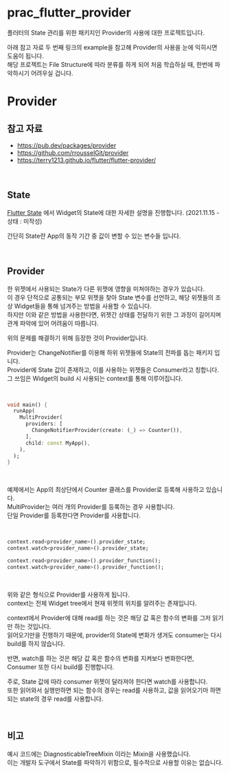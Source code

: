 # prac_flutter_provider

플러터의 State 관리를 위한 패키지인 Provider의 사용에 대한 프로젝트입니다.<br>

아래 참고 자료 두 번째 링크의 example을 참고해 Provider의 사용을 눈에 익히시면 도움이 됩니다.<br>
해당 프로젝트는 File Structure에 따라 분류를 하게 되어 처음 학습하실 때, 한번에 파악하시기 어려우실 겁니다.<br>

# Provider

## 참고 자료

- https://pub.dev/packages/provider
- https://github.com/rrousselGit/provider
- https://terry1213.github.io/flutter/flutter-provider/

<br>

## State

[Flutter State]() 에서 Widget의 State에 대한 자세한 설명을 진행합니다. (2021.11.15 - 상태 : 미작성)

간단히 State란 App의 동작 기간 중 값이 변할 수 있는 변수들 입니다.

<br>

## Provider

한 위젯에서 사용되는 State가 다른 위젯에 영향을 미쳐야하는 경우가 있습니다.<br>
이 경우 단적으로 공통되는 부모 위젯을 찾아 State 변수를 선언하고, 해당 위젯들의 조상 Widget들을 통해 넘겨주는 방법을 사용할 수 있습니다.<br>
하지만 이와 같은 방법을 사용한다면, 위젯간 상태를 전달하기 위한 그 과정이 길어지며 관계 파악에 있어 어려움이 따릅니다.<br>

위의 문제를 해결하기 위해 등장한 것이 Provider입니다.<br>

Provider는 ChangeNotifier를 이용해 하위 위젯들에 State의 전파를 돕는 패키지 입니다.<br>
Provider에 State 값이 존재하고, 이를 사용하는 위젯들은 Consumer라고 칭합니다.<br>
그 쓰임은 Widget의 build 시 사용되는 context를 통해 이루어집니다.<br>

<br>

```dart
void main() {
  runApp(
    MultiProvider(
      providers: [
        ChangeNotifierProvider(create: (_) => Counter()),
      ],
      child: const MyApp(),
    ),
  );
}
```

<br>

예제에서는 App의 최상단에서 Counter 클래스를 Provider로 등록해 사용하고 있습니다.<br>
MultiProvider는 여러 개의 Provider를 등록하는 경우 사용합니다.<br>
단일 Provider를 등록한다면 Provider를 사용합니다.<br>

<br>

```dart
context.read<provider_name>().provider_state;
context.watch<provider_name>().provider_state;

context.read<provider_name>().provider_function();
context.watch<provider_name>().provider_function();
```

<br>

위와 같은 형식으로 Provider를 사용하게 됩니다.<br>
context는 전체 Widget tree에서 현재 위젯의 위치를 알려주는 존재입니다.<br>

context에서 Provider에 대해 read를 하는 것은 해당 값 혹은 함수의 변화를 그저 읽기만 하는 것입니다.<br>
읽어오기만을 진행하기 때문에, provider의 State에 변화가 생겨도 consumer는 다시 build를 하지 않습니다.<br>

반면, watch를 하는 것은 해당 값 혹은 함수의 변화를 지켜보다 변화한다면, Consumer 또한 다시 build를 진행합니다.<br>

주로, State 값에 따라 consumer 위젯이 달라져야 한다면 watch를 사용합니다.<br>
또한 읽어와서 실행만하면 되는 함수의 경우는 read를 사용하고, 값을 읽어오기마 하면 되는 state의 경우 read를 사용합니다.<br>

<br>

## 비고

예시 코드에는 DiagnosticableTreeMixin 이라는 Mixin을 사용했습니다.<br>
이는 개발자 도구에서 State를 파악하기 위함으로, 필수적으로 사용할 이유는 없습니다.<br>
